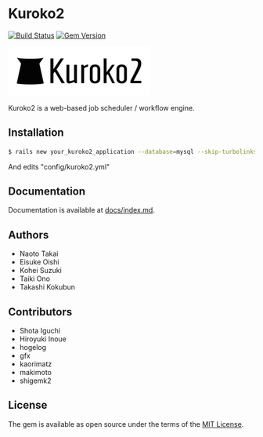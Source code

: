 # Kuroko2
[![Build Status](https://travis-ci.org/cookpad/kuroko2.svg?branch=master)](https://travis-ci.org/cookpad/kuroko2) [![Gem Version](https://badge.fury.io/rb/kuroko2.svg)](https://badge.fury.io/rb/kuroko2)

![](app/assets/images/kuroko2/kuroko-logo-horizontal.png)

Kuroko2 is a web-based job scheduler / workflow engine.

## Installation

```bash
$ rails new your_kuroko2_application --database=mysql --skip-turbolinks --skip-javascript -m https://raw.githubusercontent.com/cookpad/kuroko2/master/app_template.rb
```

And edits "config/kuroko2.yml"

## Documentation

Documentation is available at [docs/index.md](docs/index.md).

## Authors

- Naoto Takai
- Eisuke Oishi
- Kohei Suzuki
- Taiki Ono
- Takashi Kokubun

## Contributors

- Shota Iguchi
- Hiroyuki Inoue
- hogelog
- gfx
- kaorimatz
- makimoto
- shigemk2

## License
The gem is available as open source under the terms of the [MIT License](http://opensource.org/licenses/MIT).
